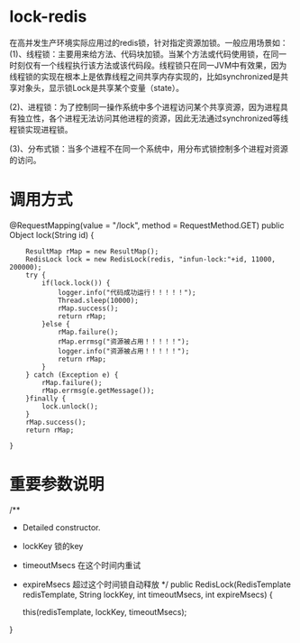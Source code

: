 # lock-redis
在高并发生产环境实际应用过的redis锁，针对指定资源加锁。一般应用场景如：
(1)、线程锁：主要用来给方法、代码块加锁。当某个方法或代码使用锁，在同一时刻仅有一个线程执行该方法或该代码段。线程锁只在同一JVM中有效果，因为线程锁的实现在根本上是依靠线程之间共享内存实现的，比如synchronized是共享对象头，显示锁Lock是共享某个变量（state）。

(2)、进程锁：为了控制同一操作系统中多个进程访问某个共享资源，因为进程具有独立性，各个进程无法访问其他进程的资源，因此无法通过synchronized等线程锁实现进程锁。

(3)、分布式锁：当多个进程不在同一个系统中，用分布式锁控制多个进程对资源的访问。



# 调用方式
@RequestMapping(value = "/lock", method = RequestMethod.GET)
    public Object lock(String id) {
    
        ResultMap rMap = new ResultMap();
        RedisLock lock = new RedisLock(redis, "infun-lock:"+id, 11000, 200000);
        try {
            if(lock.lock()) {
                logger.info("代码成功运行！！！！！");
                Thread.sleep(10000);
                rMap.success();
                return rMap;
            }else {
                rMap.failure();
                rMap.errmsg("资源被占用！！！！！");
                logger.info("资源被占用！！！！！");
                return rMap;
            }
        } catch (Exception e) {
            rMap.failure();
            rMap.errmsg(e.getMessage());
        }finally {
            lock.unlock();
        }
        rMap.success();
        return rMap;
        
    }
    
    
# 重要参数说明
/**
* Detailed constructor.
* lockKey  锁的key
* timeoutMsecs  在这个时间内重试
* expireMsecs   超过这个时间锁自动释放
*/
public RedisLock(RedisTemplate redisTemplate, String lockKey, int timeoutMsecs, int expireMsecs) {

    this(redisTemplate, lockKey, timeoutMsecs);
    
}

    
